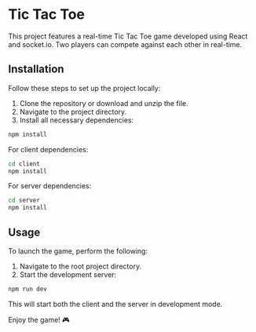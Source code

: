 # Tic Tac Toe

This project features a real-time Tic Tac Toe game developed using React and socket.io. Two players can compete against each other in real-time.

## Installation

Follow these steps to set up the project locally:

1. Clone the repository or download and unzip the file.
2. Navigate to the project directory.
3. Install all necessary dependencies:

```bash
npm install
```

For client dependencies:

```bash
cd client
npm install
```

For server dependencies:

```bash
cd server
npm install
```

## Usage

To launch the game, perform the following:

1. Navigate to the root project directory.
2. Start the development server:

```bash
npm run dev
```

This will start both the client and the server in development mode.

Enjoy the game! 🎮
